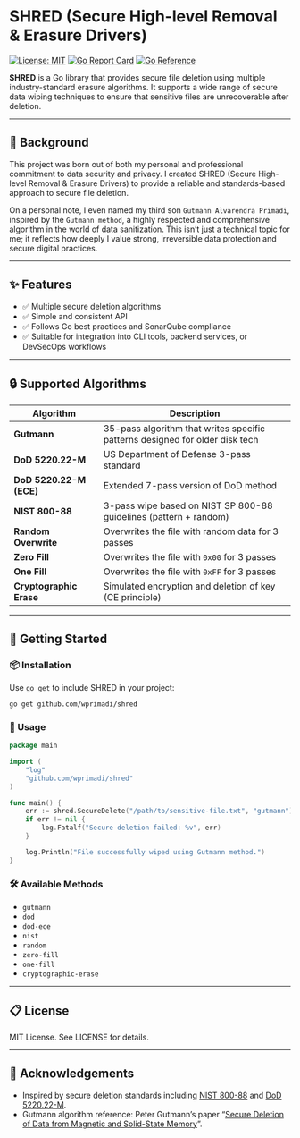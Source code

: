 # SHRED (Secure High-level Removal & Erasure Drivers)

[![License: MIT](https://img.shields.io/badge/License-MIT-blue.svg)](LICENSE)
[![Go Report Card](https://goreportcard.com/badge/github.com/wprimadi/shred)](https://goreportcard.com/report/github.com/wprimadi/shred)
[![Go Reference](https://pkg.go.dev/badge/github.com/wprimadi/shred.svg)](https://pkg.go.dev/github.com/wprimadi/shred)

**SHRED** is a Go library that provides secure file deletion using multiple industry-standard erasure algorithms. It supports a wide range of secure data wiping techniques to ensure that sensitive files are unrecoverable after deletion.

---

## 🧠 Background

This project was born out of both my personal and professional commitment to data security and privacy. I created SHRED (Secure High-level Removal & Erasure Drivers) to provide a reliable and standards-based approach to secure file deletion.

On a personal note, I even named my third son `Gutmann Alvarendra Primadi`, inspired by the `Gutmann method`, a highly respected and comprehensive algorithm in the world of data sanitization. This isn’t just a technical topic for me; it reflects how deeply I value strong, irreversible data protection and secure digital practices.

---

## ✨ Features

- ✅ Multiple secure deletion algorithms
- ✅ Simple and consistent API
- ✅ Follows Go best practices and SonarQube compliance
- ✅ Suitable for integration into CLI tools, backend services, or DevSecOps workflows

---

## 🔒 Supported Algorithms

| Algorithm                | Description                                                                 |
|--------------------------|-----------------------------------------------------------------------------|
| **Gutmann**              | 35-pass algorithm that writes specific patterns designed for older disk tech |
| **DoD 5220.22-M**        | US Department of Defense 3-pass standard                                     |
| **DoD 5220.22-M (ECE)**  | Extended 7-pass version of DoD method                                       |
| **NIST 800-88**          | 3-pass wipe based on NIST SP 800-88 guidelines (pattern + random)           |
| **Random Overwrite**     | Overwrites the file with random data for 3 passes                           |
| **Zero Fill**            | Overwrites the file with `0x00` for 3 passes                                |
| **One Fill**             | Overwrites the file with `0xFF` for 3 passes                                |
| **Cryptographic Erase**  | Simulated encryption and deletion of key (CE principle)                     |

---

## 🚀 Getting Started

### 📦 Installation

Use `go get` to include SHRED in your project:

```bash
go get github.com/wprimadi/shred
```

### 🧩 Usage

```go
package main

import (
    "log"
    "github.com/wprimadi/shred"
)

func main() {
    err := shred.SecureDelete("/path/to/sensitive-file.txt", "gutmann")
    if err != nil {
        log.Fatalf("Secure deletion failed: %v", err)
    }

    log.Println("File successfully wiped using Gutmann method.")
}
```

### 🛠️ Available Methods

- `gutmann`
- `dod`
- `dod-ece`
- `nist`
- `random`
- `zero-fill`
- `one-fill`
- `cryptographic-erase`

---

## 📋 License

MIT License. See LICENSE for details.

---

## 🙏 Acknowledgements

- Inspired by secure deletion standards including [NIST 800-88](https://csrc.nist.gov/publications/detail/sp/800-88/rev-1/final) and [DoD 5220.22-M](https://www.dss.mil/).
- Gutmann algorithm reference: Peter Gutmann’s paper “[Secure Deletion of Data from Magnetic and Solid-State Memory](https://www.cs.auckland.ac.nz/~pgut001/pubs/secure_del.html)”.